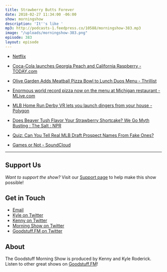 ```yaml
---
title: Strawberry Butts Forever
date: 2018-02-27 11:34:00 -06:00
show: morningshow
description: 'It''s like '
mp3: http://podcasts-1.feedpress.co/10588/morningshow-383.mp3
image: "/uploads/morningshow-383.png"
episode: 383
layout: episode
---
```


* [Netflix](https://www.netflix.com/title/80170368)

* [Coca-Cola launches Georgia Peach and California Raspberry - TODAY.com](https://www.today.com/food/coca-cola-launches-georgia-peach-california-raspberry-t123783)

* [Olive Garden Adds Meatball Pizza Bowl to Lunch Duos Menu - Thrillist](https://www.thrillist.com/news/nation/olive-garden-adds-meatball-pizza-bowl-to-lunch-duos-menu)

* [Enormous world record pizza now on the menu at Michigan restaurant - MLive.com](http://www.mlive.com/food/index.ssf/2018/02/enormous_world_record_pizza_no.html)

* [MLB Home Run Derby VR lets you launch dingers from your house - Polygon](https://www.polygon.com/2018/2/22/17040566/mlb-home-run-derby-vr-playstation-psvr-htc-vive)

* [Does Beaver Tush Flavor Your Strawberry Shortcake? We Go Myth Busting : The Salt : NPR](https://www.npr.org/sections/thesalt/2014/03/26/293406191/does-beaver-tush-flavor-your-strawberry-shortcake-we-go-myth-busting)

* [Quiz: Can You Tell Real MLB Draft Prospect Names From Fake Ones?](https://deadspin.com/quiz-can-you-tell-real-mlb-draft-prospect-names-from-f-1821019259)

* [Games or Not - SoundCloud](https://soundcloud.com/falcon-heavy/sets/games-or-not)

---

## Support Us
*Want to support the show?* Visit our [Support page](https://goodstuff.fm/support) to help make this show possible!

## Get in Touch
* [Email](mailto:kyle@goodstuff.fm)
* [Kyle on Twitter](http://twitter.com/dogburps)
* [Kenny on Twitter](http://twitter.com/pizzarobotics)
* [Morning Show on Twitter](http://twitter.com/morningshowam)
* [Goodstuff.FM on Twitter](http://twitter.com/goodstufffm)

## About
The Goodstuff Morning Show is produced by Kenny and Kyle Roderick. Listen to other great shows on [Goodstuff.FM](http://goodstuff.fm/shows)!